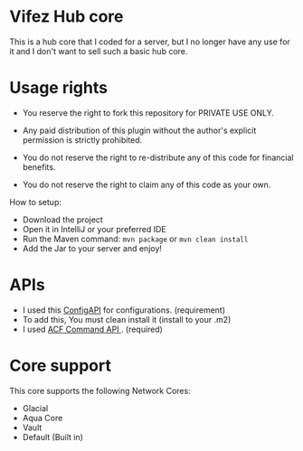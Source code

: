 # Vifez Hub core
This is a hub core that I coded for a server, but I no longer have any use for it and I don't want to sell such a basic hub core.

# Usage rights
- You reserve the right to fork this repository for PRIVATE USE ONLY.
- Any paid distribution of this plugin without the author's explicit permission is strictly prohibited.

- You do not reserve the right to re-distribute any of this code for financial benefits.
- You do not reserve the right to claim any of this code as your own.

How to setup:
- Download the project
- Open it in IntelliJ or your preferred IDE
- Run the Maven command: `mvn package` or `mvn clean install`
- Add the Jar to your server and enjoy!

# APIs
- I used this [ConfigAPI](https://github.com/mkotb/ConfigAPI) for configurations. (requirement)
- To add this, You must clean install it (install to your .m2)
- I used [ACF Command API ](https://github.com/aikar/commands). (required)

# Core support
This core supports the following Network Cores:
- Glacial
- Aqua Core
- Vault
- Default (Built in)
